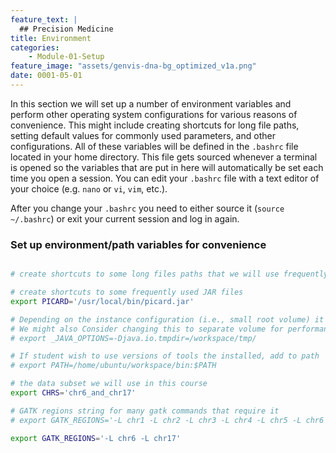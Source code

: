 ```yaml
---
feature_text: |
  ## Precision Medicine
title: Environment
categories:
    - Module-01-Setup
feature_image: "assets/genvis-dna-bg_optimized_v1a.png"
date: 0001-05-01
---
```


In this section we will set up a number of environment variables and perform other operating system configurations for various reasons of convenience. This might include creating shortcuts for long file paths, setting default values for commonly used parameters, and other configurations. All of these variables will be defined in the `.bashrc` file located in your home directory. This file gets sourced whenever a terminal is opened so the variables that are put in here will automatically be set each time you open a session. You can edit your `.bashrc` file with a text editor of your choice (e.g. `nano` or `vi`, `vim`, etc.).

After you change your `.bashrc` you need to either source it (`source ~/.bashrc`) or exit your current session and log in again.

### Set up environment/path variables for convenience
```bash

# create shortcuts to some long files paths that we will use frequently (e.g. reference file location, etc.)

# create shortcuts to some frequently used JAR files
export PICARD='/usr/local/bin/picard.jar'

# Depending on the instance configuration (i.e., small root volume) it may be necessary to specify a custom temp dir for java processes
# We might also Consider changing this to separate volume for performance
# export _JAVA_OPTIONS=-Djava.io.tmpdir=/workspace/tmp/

# If student wish to use versions of tools the installed, add to path 
# export PATH=/home/ubuntu/workspace/bin:$PATH

# the data subset we will use in this course
export CHRS='chr6_and_chr17'

# GATK regions string for many gatk commands that require it
# export GATK_REGIONS='-L chr1 -L chr2 -L chr3 -L chr4 -L chr5 -L chr6 -L chr7 -L chr8 -L chr9 -L chr10 -L chr11 -L chr12 -L chr13 -L chr14 -L chr15 -L chr16 -L chr17 -L chr18 -L chr19 -L chr20 -L chr21 -L chr22 -L chrX -L chrY -L chrM'

export GATK_REGIONS='-L chr6 -L chr17' 

```
